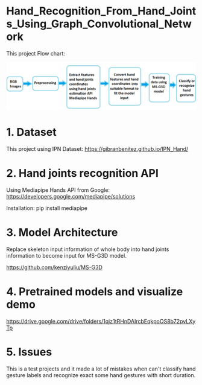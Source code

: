 # Hand_Recognition_From_Hand_Joints_Using_Graph_Convolutional_Network

This project Flow chart:

<img src="/img/flow_chart.png" alt="Flow Chart" title="Flow Chart">

# **1. Dataset**

This project using IPN Dataset: https://gibranbenitez.github.io/IPN_Hand/

# **2. Hand joints recognition API**

Using Mediapipe Hands API from Google: https://developers.google.com/mediapipe/solutions

Installation: pip install mediapipe

# **3. Model Architecture**

Replace skeleton input information of whole body into hand joints information to become input for MS-G3D model.

https://github.com/kenziyuliu/MS-G3D

# **4. Pretrained models and visualize demo**

https://drive.google.com/drive/folders/1qjz1tRHnDAIrcbEqkpoOS8b72pvLXyTp

# **5. Issues**

This is a test projects and it made a lot of mistakes when can't classify hand gesture labels and recognize exact some hand gestures with short duration.

